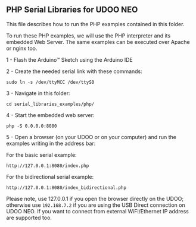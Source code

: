 PHP Serial Libraries for UDOO NEO
--------

This file describes how to run the PHP examples contained in this folder.

To run these PHP examples, we will use the PHP interpreter and its embedded Web Server. The same examples can be executed over Apache or nginx too.

1 - Flash the Arduino&trade; Sketch using the Arduino IDE

2 - Create the needed serial link with these commands:

    sudo ln -s /dev/ttyMCC /dev/ttyS0

3 - Navigate in this folder:

    cd serial_libraries_examples/php/

4 - Start the embedded web server:

    php -S 0.0.0.0:8080

5 - Open a browser (on your UDOO or on your computer) and run the examples writing in the address bar:

For the basic serial example:

    http://127.0.0.1:8080/index.php

For the bidirectional serial example:

    http://127.0.0.1:8080/index_bidirectional.php

Please note, use 127.0.0.1 if you open the browser directly on the UDOO; otherwise use `192.168.7.2` if you are using the USB Direct connection on UDOO NEO. If you want to connect from external WiFi/Ethernet IP address are supported too.
